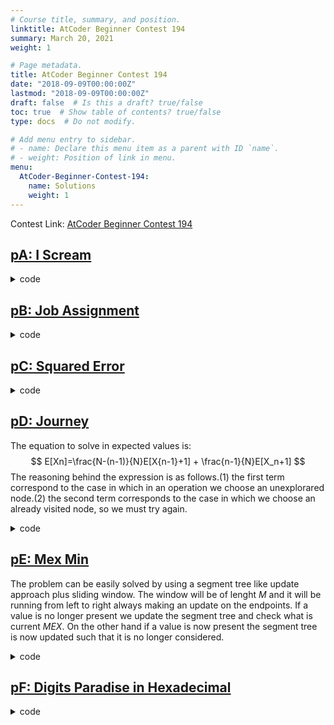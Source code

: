 ```yaml
---
# Course title, summary, and position.
linktitle: AtCoder Beginner Contest 194
summary: March 20, 2021
weight: 1

# Page metadata.
title: AtCoder Beginner Contest 194
date: "2018-09-09T00:00:00Z"
lastmod: "2018-09-09T00:00:00Z"
draft: false  # Is this a draft? true/false
toc: true  # Show table of contents? true/false
type: docs  # Do not modify.

# Add menu entry to sidebar.
# - name: Declare this menu item as a parent with ID `name`.
# - weight: Position of link in menu.
menu:
  AtCoder-Beginner-Contest-194:
    name: Solutions
    weight: 1
---
```

Contest Link: [AtCoder Beginner Contest 194](https://atcoder.jp/contests/abc194) <br>

## [pA: I Scream](https://atcoder.jp/contests/abc194/tasks/abc194_a)
<details><summary>code</summary>

```cpp
#pragma GCC optimize ("Ofast")
#pragma GCC target ("avx,avx2")
#pragma GCC optimize ("trapv")
 
 
#include <bits/stdc++.h>
using namespace std;
 
#define fastio ios_base::sync_with_stdio(0); cin.tie(0); cin.exceptions(cin.failbit);
#define rep(i, a, b) for(lli i = a; i < (b); ++i)
#define ff first
#define ss second
#define pb push_back
#define all(x) (x).begin(), (x).end()
#define sz(x) (int)(x).size()
#define wis cout<<endl<<"I already speak english, bitch"<<endl<<endl;
 
typedef long long int lli;
typedef vector<lli> vi;
typedef pair<lli,lli> ii;
typedef vector<ii> vii;
 
#define trace(args...) { string  _s =#args; replace(_s.begin(), _s.end(), ',',' '); stringstream _ss(_s); istream_iterator<string> _it(_ss); err(_it, args);}
void err(istream_iterator<string> it){}
template<typename T, typename... Args>
void err(istream_iterator<string> it, T a, Args... args){
    cout <<  *it  << " : " << a << endl;
    err(++it, args...);
}
 
#include <ext/pb_ds/assoc_container.hpp>
#include <ext/pb_ds/trie_policy.hpp>
using namespace __gnu_pbds;
 
template <typename T, class compare>
using ordered_set = tree<T, null_type, compare, rb_tree_tag, tree_order_statistics_node_update>;
//usage: ordered_set< el tipo , el comparador> nombre;

int main(){
	int a,b; cin>>a>>b;
	int c=a+b;
	if(c>=15 and b>=8) cout<<1;
	else if(c>=10 and b>=3) cout<<2;
	else if(c>=3) cout<<3<<endl;
	else cout<<4;
	cout<<endl;
	return 0;
}

```
</details>

## [pB: Job Assignment](https://atcoder.jp/contests/abc194/tasks/abc194_b)
<details><summary>code</summary>

```cpp
#pragma GCC optimize ("Ofast")
#pragma GCC target ("avx,avx2")
#pragma GCC optimize ("trapv")
 
 
#include <bits/stdc++.h>
using namespace std;
 
#define fastio ios_base::sync_with_stdio(0); cin.tie(0); cin.exceptions(cin.failbit);
#define rep(i, a, b) for(lli i = a; i < (b); ++i)
#define ff first
#define ss second
#define pb push_back
#define all(x) (x).begin(), (x).end()
#define sz(x) (int)(x).size()
#define wis cout<<endl<<"I already speak english, bitch"<<endl<<endl;
 
typedef long long int lli;
typedef vector<lli> vi;
typedef pair<lli,lli> ii;
typedef vector<ii> vii;
 
#define trace(args...) { string  _s =#args; replace(_s.begin(), _s.end(), ',',' '); stringstream _ss(_s); istream_iterator<string> _it(_ss); err(_it, args);}
void err(istream_iterator<string> it){}
template<typename T, typename... Args>
void err(istream_iterator<string> it, T a, Args... args){
    cout <<  *it  << " : " << a << endl;
    err(++it, args...);
}
 
#include <ext/pb_ds/assoc_container.hpp>
#include <ext/pb_ds/trie_policy.hpp>
using namespace __gnu_pbds;
 
template <typename T, class compare>
using ordered_set = tree<T, null_type, compare, rb_tree_tag, tree_order_statistics_node_update>;
//usage: ordered_set< el tipo , el comparador> nombre;


int main(){
	int n; cin>>n;
	vector<pair<int,int> > v;
	for(int i=0;i<n;i++){
		int a,b; cin>>a>>b;
		v.pb({a,b});
	}
	int wyn=1e9;
	for(int i=0;i<n;i++){
		for(int j=0;j<n;j++){
			if(i==j){
				wyn=min(wyn,v[i].ff+v[i].ss);
			}else{
				wyn=min(wyn,min(max(v[i].ff,v[j].ss),max(v[i].ss,v[j].ff)));
			}
		}
	}
	cout<<wyn<<endl;
}

```
</details>

## [pC: Squared Error](https://atcoder.jp/contests/abc194/tasks/abc194_c)
<details><summary>code</summary>

```cpp
#pragma GCC optimize ("Ofast")
#pragma GCC target ("avx,avx2")
#pragma GCC optimize ("trapv")
 
 
#include <bits/stdc++.h>
using namespace std;
 
#define fastio ios_base::sync_with_stdio(0); cin.tie(0); cin.exceptions(cin.failbit);
#define rep(i, a, b) for(lli i = a; i < (b); ++i)
#define ff first
#define ss second
#define pb push_back
#define all(x) (x).begin(), (x).end()
#define sz(x) (int)(x).size()
#define wis cout<<endl<<"I already speak english, bitch"<<endl<<endl;
 
typedef long long int lli;
typedef vector<lli> vi;
typedef pair<lli,lli> ii;
typedef vector<ii> vii;
 
#define trace(args...) { string  _s =#args; replace(_s.begin(), _s.end(), ',',' '); stringstream _ss(_s); istream_iterator<string> _it(_ss); err(_it, args);}
void err(istream_iterator<string> it){}
template<typename T, typename... Args>
void err(istream_iterator<string> it, T a, Args... args){
    cout <<  *it  << " : " << a << endl;
    err(++it, args...);
}
 
#include <ext/pb_ds/assoc_container.hpp>
#include <ext/pb_ds/trie_policy.hpp>
using namespace __gnu_pbds;
 
template <typename T, class compare>
using ordered_set = tree<T, null_type, compare, rb_tree_tag, tree_order_statistics_node_update>;
//usage: ordered_set< el tipo , el comparador> nombre;

map<lli,lli> m;

int main(){
	int n; cin>>n;
	rep(i,0,n){
		lli foo; cin>>foo;
		m[foo]++;
	}
	lli wyn=0;
	for(auto &x : m){
		lli num1=x.ff,cant1=x.ss;
		for(auto &y : m){
			lli num2=y.ff,cant2=y.ss;
			wyn+=(num1*num1+num2*num2-2*num1*num2)*cant1*cant2;
		}
	}
	cout<<wyn/2<<endl;
	return 0;
}
	

```
</details>

## [pD: Journey](https://atcoder.jp/contests/abc194/tasks/abc194_d)
The equation to solve in expected values is:
$$
E[Xn]=\frac{N-(n-1)}{N}E[X{n-1}+1] + \frac{n-1}{N}E[X_n+1]
$$
The reasoning behind the expression is as follows.(1) the first term correspond to the case in which in an operation we choose an unexplorared node.(2) the second term corresponds to the case in which we choose an already visited node, so we must try again.
<details><summary>code</summary>

```cpp
#pragma GCC optimize ("Ofast")
#pragma GCC target ("avx,avx2")
#pragma GCC optimize ("trapv")
 
 
#include <bits/stdc++.h>
using namespace std;
 
#define fastio ios_base::sync_with_stdio(0); cin.tie(0); cin.exceptions(cin.failbit);
#define rep(i, a, b) for(lli i = a; i < (b); ++i)
#define ff first
#define ss second
#define pb push_back
#define all(x) (x).begin(), (x).end()
#define sz(x) (int)(x).size()
#define wis cout<<endl<<"I already speak english, bitch"<<endl<<endl;
 
typedef long long int lli;
typedef vector<lli> vi;
typedef pair<lli,lli> ii;
typedef vector<ii> vii;
 
#define trace(args...) { string  _s =#args; replace(_s.begin(), _s.end(), ',',' '); stringstream _ss(_s); istream_iterator<string> _it(_ss); err(_it, args);}
void err(istream_iterator<string> it){}
template<typename T, typename... Args>
void err(istream_iterator<string> it, T a, Args... args){
    cout <<  *it  << " : " << a << endl;
    err(++it, args...);
}
 
#include <ext/pb_ds/assoc_container.hpp>
#include <ext/pb_ds/trie_policy.hpp>
using namespace __gnu_pbds;
 
template <typename T, class compare>
using ordered_set = tree<T, null_type, compare, rb_tree_tag, tree_order_statistics_node_update>;
//usage: ordered_set< el tipo , el comparador> nombre;

int main(){
	int n; cin>>n;
	double wyn=0.0;
	for(int i=2;i<=n;i++){
		wyn=wyn+double(n)/(double(n)-double(i)+1.0);
	}
	cout<<fixed;
	cout<<setprecision(9);
	cout<<wyn<<endl;
}

```
</details>

## [pE: Mex Min](https://atcoder.jp/contests/abc194/tasks/abc194_e)
The problem can be easily solved by using a segment tree like update approach plus sliding window. The window will be of lenght $M$ and it will be running from left to right always making an update on the endpoints. If a value is no longer present we update the segment tree and check what is current $MEX$. On the other hand if a value is now present the segment tree is now updated such that it is no longer considered. 
<details><summary>code</summary>

```cpp
#pragma GCC optimize ("Ofast")
#pragma GCC target ("avx,avx2")
#pragma GCC optimize ("trapv")
 
 
#include <bits/stdc++.h>
using namespace std;
 
#define fastio ios_base::sync_with_stdio(0); cin.tie(0); cin.exceptions(cin.failbit);
#define rep(i, a, b) for(lli i = a; i < (b); ++i)
#define ff first
#define ss second
#define pb push_back
#define all(x) (x).begin(), (x).end()
#define sz(x) (int)(x).size()
#define wis cout<<endl<<"I already speak english, bitch"<<endl<<endl;
 
typedef long long int lli;
typedef vector<lli> vi;
typedef pair<lli,lli> ii;
typedef vector<ii> vii;
 
#define trace(args...) { string  _s =#args; replace(_s.begin(), _s.end(), ',',' '); stringstream _ss(_s); istream_iterator<string> _it(_ss); err(_it, args);}
void err(istream_iterator<string> it){}
template<typename T, typename... Args>
void err(istream_iterator<string> it, T a, Args... args){
    cout <<  *it  << " : " << a << endl;
    err(++it, args...);
}
 
#include <ext/pb_ds/assoc_container.hpp>
#include <ext/pb_ds/trie_policy.hpp>
using namespace __gnu_pbds;
 
template <typename T, class compare>
using ordered_set = tree<T, null_type, compare, rb_tree_tag, tree_order_statistics_node_update>;
//usage: ordered_set< el tipo , el comparador> nombre;

const int N=1500000+100;
int tr[2*N],n;


void update(int pos,int val,bool mode){ 
	// mode=true is for add something to the MEX set,
	// mode=false is to set the inexistence of a value 
	pos+=N-1;
	tr[pos]=(mode?1e9:val);
	for(pos/=2;pos>=1;pos/=2){
		tr[pos]=min(tr[pos<<1],tr[pos<<1|1]);
	}
}



map<int,int> my;
int main(){
	fastio;
	int m; cin>>n>>m;
	vector<int> v(n);
	for(int i=0;i<n;i++){
		cin>>v[i];
	}
	for(int i=0;i<2*N;i++) tr[i]=1e9;
	for(int i=0;i<m-1;i++){		
		my[v[i]]++;
	}
	for(int i=1;i<N;i++){
		update(i,i-1,my[i-1]);
	}
	int wyn=2*1e9;
	for(int i=0;i<n-m+1;i++){
		my[v[i+m-1]]++;
		update(v[i+m-1]+1,v[i+m-1],true);
		wyn=min(wyn,tr[1]);
		my[v[i]]--;
		update(v[i]+1,v[i],my[v[i]]);
	}
	cout<<wyn<<endl;
	return 0;
}

```
</details>

## [pF: Digits Paradise in Hexadecimal](https://atcoder.jp/contests/abc194/tasks/abc194_f)
<details><summary>code</summary>

```cpp

```
</details>
